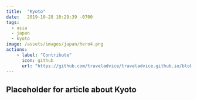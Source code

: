 ```yaml
---
title:  "Kyoto"
date:   2019-10-28 10:29:39 -0700
tags: 
  - asia 
  - japan
  - kyoto
image: /assets/images/japan/hero4.png
actions:
    - label: "Contribute"
      icon: github
      url: "https://github.com/traveladvice/traveladvice.github.io/blob/master/_posts/2019-10-28-kyoto.markdown"
---
```



## Placeholder for article about Kyoto